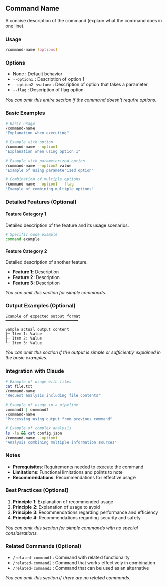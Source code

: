 ## Command Name

A concise description of the command (explain what the command does in one line).

<!--
Notes for using the template:
- Required sections: Title, Description, Usage, Basic Examples, Integration with Claude, Notes
- Optional sections: Options, Detailed Features, Output Examples, Best Practices, Related Commands
- Use only the necessary sections according to the complexity of the command
-->

### Usage

```bash
/command-name [options]
```

### Options

- None : Default behavior
- `--option1` : Description of option 1
- `--option2 <value>` : Description of option that takes a parameter
- `--flag` : Description of flag option

*You can omit this entire section if the command doesn't require options.*

### Basic Examples

```bash
# Basic usage
/command-name
"Explanation when executing"

# Example with option
/command-name --option1
"Explanation when using option 1"

# Example with parameterized option
/command-name --option2 value
"Example of using parameterized option"

# Combination of multiple options
/command-name --option1 --flag
"Example of combining multiple options"
```

### Detailed Features (Optional)

#### Feature Category 1

Detailed description of the feature and its usage scenarios.

```bash
# Specific code example
command example
```

#### Feature Category 2

Detailed description of another feature.

- **Feature 1**: Description
- **Feature 2**: Description
- **Feature 3**: Description

*You can omit this section for simple commands.*

### Output Examples (Optional)

```
Example of expected output format
━━━━━━━━━━━━━━━━━━━━━━━━━━━━━━━━

Sample actual output content
├─ Item 1: Value
├─ Item 2: Value
└─ Item 3: Value
```

*You can omit this section if the output is simple or sufficiently explained in the basic examples.*

### Integration with Claude

```bash
# Example of usage with files
cat file.txt
/command-name
"Request analysis including file contents"

# Example of usage in a pipeline
command1 | command2
/command-name
"Processing using output from previous command"

# Example of complex analysis
ls -la && cat config.json
/command-name --option1
"Analysis combining multiple information sources"
```

### Notes

- **Prerequisites**: Requirements needed to execute the command
- **Limitations**: Functional limitations and points to note
- **Recommendations**: Recommendations for effective usage

### Best Practices (Optional)

1. **Principle 1**: Explanation of recommended usage
2. **Principle 2**: Explanation of usage to avoid
3. **Principle 3**: Recommendations regarding performance and efficiency
4. **Principle 4**: Recommendations regarding security and safety

*You can omit this section for simple commands with no special considerations.*

### Related Commands (Optional)

- `/related-command1` : Command with related functionality
- `/related-command2` : Command that works effectively in combination
- `/related-command3` : Command that can be used as an alternative

*You can omit this section if there are no related commands.*